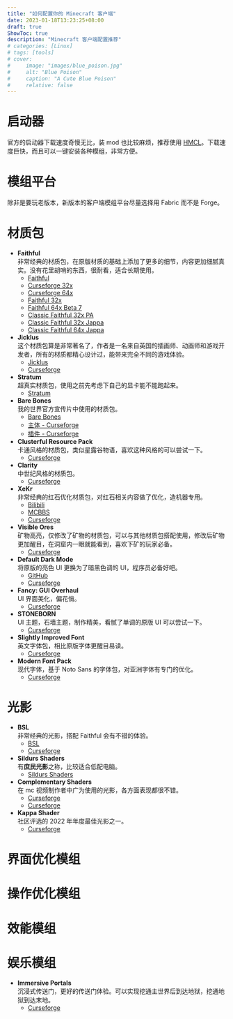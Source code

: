 ```yaml
---
title: "如何配置你的 Minecraft 客户端"
date: 2023-01-18T13:23:25+08:00
draft: true
ShowToc: true
description: "Minecraft 客户端配置推荐"
# categories: [Linux]
# tags: [tools]
# cover:
#     image: "images/blue_poison.jpg"
#     alt: "Blue Poison"
#     caption: "A Cute Blue Poison"
#     relative: false
---
```


# 启动器

官方的启动器下载速度奇慢无比，装 mod 也比较麻烦，推荐使用 [HMCL](https://github.com/huanghongxun/HMCL)。下载速度巨快，而且可以一键安装各种模组，非常方便。

# 模组平台

除非是要玩老版本，新版本的客户端模组平台尽量选择用 Fabric 而不是 Forge。

# 材质包

- **Faithful**\
非常经典的材质包，在原版材质的基础上添加了更多的细节，内容更加细腻真实。没有花里胡哨的东西，很耐看，适合长期使用。
  - [Faithful](https://faithfulpack.net/)
  - [Curseforge 32x](https://www.curseforge.com/minecraft/texture-packs/faithful-32x)
  - [Curseforge 64x](https://www.curseforge.com/minecraft/texture-packs/faithful-64x)
  - [Faithful 32x](https://faithfulpack.net/faithful32x/latest)
  - [Faithful 64x Beta 7](https://faithfulpack.net/faithful64x/latest)
  - [Classic Faithful 32x PA](https://faithfulpack.net/classicfaithful/32x-programmer-art)
  - [Classic Faithful 32x Jappa](https://faithfulpack.net/classicfaithful/32x-jappa)
  - [Classic Faithful 64x Jappa](https://faithfulpack.net/classicfaithful/64x-jappa)
- **Jicklus**\
这个材质包算是非常著名了，作者是一名来自英国的插画师、动画师和游戏开发者，所有的材质都精心设计过，能带来完全不同的游戏体验。
  - [Jicklus](https://www.jicklus.com/)
  - [Curseforge](https://www.curseforge.com/minecraft/texture-packs/jicklus)
- **Stratum**\
超真实材质包，使用之前先考虑下自己的显卡能不能跑起来。
  - [Stratum](https://continuum.graphics/stratum-resourcepack/)
- **Bare Bones**\
我的世界官方宣传片中使用的材质包。
  - [Bare Bones](https://www.planetminecraft.com/texture-pack/bare-bones/)
  - [主体 - Curseforge](https://www.curseforge.com/minecraft/texture-packs/bb)
  - [插件 - Curseforge](https://www.curseforge.com/minecraft/texture-packs/bare-bones-flux-enhanced-addon)
- **Clusterful Resource Pack**\
卡通风格的材质包，类似星露谷物语，喜欢这种风格的可以尝试一下。
  - [Curseforge](https://www.curseforge.com/minecraft/texture-packs/clusterful)
- **Clarity**\
中世纪风格的材质包。
  - [Curseforge](https://www.curseforge.com/minecraft/texture-packs/clarity)
- **XeKr**\
非常经典的红石优化材质包，对红石相关内容做了优化，造机器专用。
  - [Bilibili](https://space.bilibili.com/5930630)
  - [MCBBS](https://www.mcbbs.net/thread-823957-1-1.html)
  - [Curseforge](https://www.curseforge.com/minecraft/texture-packs/xekr-redstone-display)
- **Visible Ores**\
矿物高亮，仅修改了矿物的材质包，可以与其他材质包搭配使用，修改后矿物更加醒目，在洞窟内一眼就能看到，喜欢下矿的玩家必备。
  - [Curseforge](https://www.curseforge.com/minecraft/texture-packs/visible-ores)
- **Default Dark Mode**\
将原版的亮色 UI 更换为了暗黑色调的 UI，程序员必备好吧。
  - [GitHub](https://github.com/nebuIr/Default-Dark-Mode)
  - [Curseforge](https://www.curseforge.com/minecraft/texture-packs/default-dark-mode)
- **Fancy: GUI Overhaul**\
UI 界面美化，偏花俏。
  - [Curseforge](https://www.curseforge.com/minecraft/texture-packs/fancy-gui-overhaul)
- **STONEBORN**\
UI 主题，石墙主题，制作精美，看腻了单调的原版 UI 可以尝试一下。
  - [Curseforge](https://www.curseforge.com/minecraft/texture-packs/stoneborn)
- **Slightly Improved Font**\
英文字体包，相比原版字体更醒目易读。
  - [Curseforge](https://www.curseforge.com/minecraft/texture-packs/slightly-improved-font)
- **Modern Font Pack**\
现代字体，基于 Noto Sans 的字体包，对亚洲字体有专门的优化。
  - [Curseforge](https://www.curseforge.com/minecraft/texture-packs/modern-font-pack)

# 光影

- **BSL**\
非常经典的光影，搭配 Faithful 会有不错的体验。
  - [BSL](https://www.bslshaders.com/)
  - [Curseforge](https://www.curseforge.com/minecraft/customization/bsl-shaders)
- **Sildurs Shaders**\
有**庶民光影**之称，比较适合低配电脑。
  - [Sildurs Shaders](https://sildurs-shaders.github.io/)
- **Complementary Shaders**\
在 mc 视频制作者中广为使用的光影，各方面表现都很不错。
  - [Curseforge](https://www.complementary.dev/shaders-v4/)
  - [Curseforge](https://www.curseforge.com/minecraft/customization/complementary-shaders)
- **Kappa Shader**\
社区评选的 2022 年年度最佳光影之一。
  - [Curseforge](https://www.curseforge.com/minecraft/customization/kappa-shader-by-rre36)

# 界面优化模组


# 操作优化模组


# 效能模组


# 娱乐模组

- **Immersive Portals**\
沉浸式传送门，更好的传送门体验。可以实现挖通主世界后到达地狱，挖通地狱到达末地。
  - [Curseforge](https://www.curseforge.com/minecraft/mc-mods/immersive-portals-mod)
